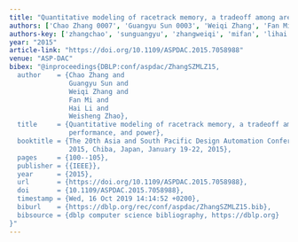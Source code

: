 ```yaml
---
title: "Quantitative modeling of racetrack memory, a tradeoff among area, performance, and power"
authors: ['Chao Zhang 0007', 'Guangyu Sun 0003', 'Weiqi Zhang', 'Fan Mi', 'Hai Li 0001', 'Weisheng Zhao']
authors-key: ['zhangchao', 'sunguangyu', 'zhangweiqi', 'mifan', 'lihai', 'zhaoweisheng']
year: "2015"
article-link: "https://doi.org/10.1109/ASPDAC.2015.7058988"
venue: "ASP-DAC"
bibex: "@inproceedings{DBLP:conf/aspdac/ZhangSZMLZ15,
  author    = {Chao Zhang and
               Guangyu Sun and
               Weiqi Zhang and
               Fan Mi and
               Hai Li and
               Weisheng Zhao},
  title     = {Quantitative modeling of racetrack memory, a tradeoff among area,
               performance, and power},
  booktitle = {The 20th Asia and South Pacific Design Automation Conference, {ASP-DAC}
               2015, Chiba, Japan, January 19-22, 2015},
  pages     = {100--105},
  publisher = {{IEEE}},
  year      = {2015},
  url       = {https://doi.org/10.1109/ASPDAC.2015.7058988},
  doi       = {10.1109/ASPDAC.2015.7058988},
  timestamp = {Wed, 16 Oct 2019 14:14:52 +0200},
  biburl    = {https://dblp.org/rec/conf/aspdac/ZhangSZMLZ15.bib},
  bibsource = {dblp computer science bibliography, https://dblp.org}
}"
---
```


